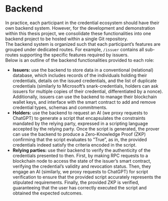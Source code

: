 # Backend
In practice, each participant in the credential ecosystem should have their own backend system. However, for the development and demonstration within this thesis project, we consolidate these functionalities into one backend project to be hosted within a single Git repository.  
The backend system is organized such that each participant’s features are grouped under dedicated routes. For example, `/issuer` contains all sub-routes supporting the specific features required by issuers.  
Below is an outline of the backend functionalities provided to each role:  
- **Issuers:** use the backend to store data in a conventional (relational) database, which includes records of the individuals holding their credentials, details on the issued credentials, and the list of duplicate credentials (similarly to Microsoft’s snark-credentials, holders can ask issuers for multiple copies of their credential, differentiated by a nonce). Additionally, issuers can use the backend to manage their blockchain wallet keys, and interface with the smart contract to add and remove credential types, schemas and commitments.
- **Holders:** use the backend to request an AI (we proxy requests to ChatGPT) to generate a script that encapsulates the constraints mandated by the relying party, expressed in a scripting language accepted by the relying party. Once the script is generated, the prover can use the backend to produce a Zero-Knowledge Proof (ZKP) confirming that the script evaluates to ”True”, as in, the provided credentials indeed satisfy the criteria encoded in the script.
- **Relying parties:** use their backend to verify the authenticity of the credentials presented to then. First, by making RPC requests to a blockchain node to access the state of the issuer’s smart contract, verifying the credential’s validity and revocation status. Then, they engage an AI (similarly, we proxy requests to ChatGPT) for script verification to ensure that the provided script accurately represents the stipulated requirements. Finally, the provided
ZKP is verified, guaranteeing that the user has correctly executed the script and obtained the expected outcomes.
